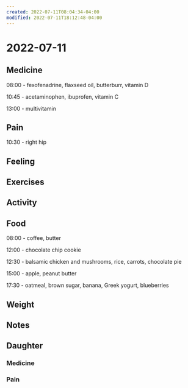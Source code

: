 ```yaml
---
created: 2022-07-11T08:04:34-04:00
modified: 2022-07-11T18:12:48-04:00
---
```


# 2022-07-11

## Medicine

08:00 - fexofenadrine, flaxseed oil, butterburr, vitamin D 

10:45 - acetaminophen, ibuprofen, vitamin C

13:00 - multivitamin 

## Pain

10:30 - right hip


## Feeling


## Exercises


## Activity


## Food

08:00 - coffee, butter 

12:00 - chocolate chip cookie

12:30 - balsamic chicken and mushrooms, rice, carrots, chocolate pie

15:00 - apple, peanut butter

17:30 - oatmeal, brown sugar, banana, Greek yogurt, blueberries


## Weight


## Notes


## Daughter

### Medicine


### Pain
